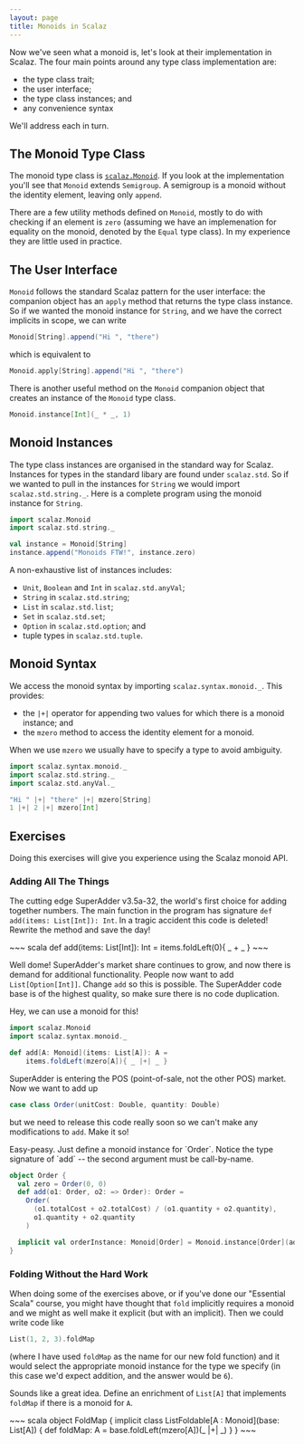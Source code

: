 ```yaml
---
layout: page
title: Monoids in Scalaz
---
```


Now we've seen what a monoid is, let's look at their implementation in Scalaz. The four main points around any type class implementation are:

- the type class trait;
- the user interface;
- the type class instances; and
- any convenience syntax

We'll address each in turn.


## The Monoid Type Class

The monoid type class is [`scalaz.Monoid`](http://docs.typelevel.org/api/scalaz/nightly/index.html#scalaz.Monoid). If you look at the implementation you'll see that `Monoid` extends `Semigroup`. A semigroup is a monoid without the identity element, leaving only `append`.

There are a few utility methods defined on `Monoid`, mostly to do with checking if an element is `zero` (assuming we have an implemenation for equality on the monoid, denoted by the `Equal` type class). In my experience they are little used in practice.


## The User Interface

`Monoid` follows the standard Scalaz pattern for the user interface: the companion object has an `apply` method that returns the type class instance. So if we wanted the monoid instance for `String`, and we have the correct implicits in scope, we can write

~~~ scala
Monoid[String].append("Hi ", "there")
~~~

which is equivalent to

~~~ scala
Monoid.apply[String].append("Hi ", "there")
~~~

There is another useful method on the `Monoid` companion object that creates an instance of the `Monoid` type class.

~~~ scala
Monoid.instance[Int](_ * _, 1)
~~~


## Monoid Instances

The type class instances are organised in the standard way for Scalaz. Instances for types in the standard libary are found under `scalaz.std`. So if we wanted to pull in the instances for `String` we would import `scalaz.std.string._`. Here is a complete program using the monoid instance for `String`.

~~~ scala
import scalaz.Monoid
import scalaz.std.string._

val instance = Monoid[String]
instance.append("Monoids FTW!", instance.zero)
~~~

A non-exhaustive list of instances includes:

- `Unit`, `Boolean` and `Int` in `scalaz.std.anyVal`;
- `String` in `scalaz.std.string`;
- `List` in `scalaz.std.list`;
- `Set` in `scalaz.std.set`;
- `Option` in `scalaz.std.option`; and
- tuple types in `scalaz.std.tuple`.


## Monoid Syntax

We access the monoid syntax by importing `scalaz.syntax.monoid._`. This provides:

- the `|+|` operator for appending two values for which there is a monoid instance; and
- the `mzero` method to access the identity element for a monoid.

When we use `mzero` we usually have to specify a type to avoid ambiguity.

~~~ scala
import scalaz.syntax.monoid._
import scalaz.std.string._
import scalaz.std.anyVal._

"Hi " |+| "there" |+| mzero[String]
1 |+| 2 |+| mzero[Int]
~~~

## Exercises

Doing this exercises will give you experience using the Scalaz monoid API.

### Adding All The Things

The cutting edge SuperAdder v3.5a-32, the world's first choice for adding together numbers. The main function in the program has signature `def add(items: List[Int]): Int`. In a tragic accident this code is deleted! Rewrite the method and save the day!

<div class="solution">
~~~ scala
def add(items: List[Int]): Int =
  items.foldLeft(0){ _ + _ }
~~~
</div>

Well dome! SuperAdder's market share continues to grow, and now there is demand for additional functionality. People now want to add `List[Option[Int]]`. Change `add` so this is possible. The SuperAdder code base is of the highest quality, so make sure there is no code duplication.

<div class="solution">
Hey, we can use a monoid for this!

~~~ scala
import scalaz.Monoid
import scalaz.syntax.monoid._

def add[A: Monoid](items: List[A]): A =
    items.foldLeft(mzero[A]){ _ |+| _ }
~~~
</div>

SuperAdder is entering the POS (point-of-sale, not the other POS) market. Now we want to add up

~~~ scala
case class Order(unitCost: Double, quantity: Double)
~~~

but we need to release this code really soon so we can't make any modifications to `add`. Make it so!

<div class="solution">
Easy-peasy. Just define a monoid instance for `Order`. Notice the type signature of `add` -- the second argument must be call-by-name.

~~~ scala
object Order {
  val zero = Order(0, 0)
  def add(o1: Order, o2: => Order): Order =
    Order(
      (o1.totalCost + o2.totalCost) / (o1.quantity + o2.quantity),
      o1.quantity + o2.quantity
    )

  implicit val orderInstance: Monoid[Order] = Monoid.instance[Order](add _, zero)
}
~~~
</div>

### Folding Without the Hard Work

When doing some of the exercises above, or if you've done our "Essential Scala" course, you might have thought that `fold` implicitly requires a monoid and we might as well make it explicit (but with an implicit). Then we could write code like

~~~ scala
List(1, 2, 3).foldMap
~~~

(where I have used `foldMap` as the name for our new fold function) and it would select the appropriate monoid instance for the type we specify (in this case we'd expect addition, and the answer would be `6`).

Sounds like a great idea. Define an enrichment of `List[A]` that implements `foldMap` if there is a monoid for `A`.

<div class="solution">
~~~ scala
object FoldMap {
  implicit class ListFoldable[A : Monoid](base: List[A]) {
    def foldMap: A =
      base.foldLeft(mzero[A])(_ |+| _)
  }
}
~~~
</div>
